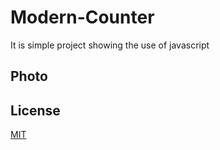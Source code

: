 # Modern-Counter

It is simple project showing the use of javascript

## Photo
  

## License

[MIT](https://choosealicense.com/licenses/mit/)
